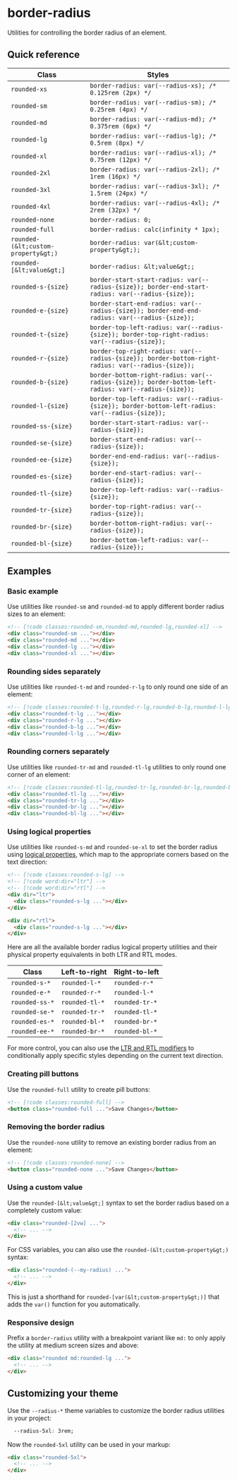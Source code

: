 # border-radius

Utilities for controlling the border radius of an element.

## Quick reference

| Class | Styles |
|---|---|
| `rounded-xs` | `border-radius: var(--radius-xs); /* 0.125rem (2px) */` |
| `rounded-sm` | `border-radius: var(--radius-sm); /* 0.25rem (4px) */` |
| `rounded-md` | `border-radius: var(--radius-md); /* 0.375rem (6px) */` |
| `rounded-lg` | `border-radius: var(--radius-lg); /* 0.5rem (8px) */` |
| `rounded-xl` | `border-radius: var(--radius-xl); /* 0.75rem (12px) */` |
| `rounded-2xl` | `border-radius: var(--radius-2xl); /* 1rem (16px) */` |
| `rounded-3xl` | `border-radius: var(--radius-3xl); /* 1.5rem (24px) */` |
| `rounded-4xl` | `border-radius: var(--radius-4xl); /* 2rem (32px) */` |
| `rounded-none` | `border-radius: 0;` |
| `rounded-full` | `border-radius: calc(infinity * 1px);` |
| `rounded-(&lt;custom-property&gt;)` | `border-radius: var(&lt;custom-property&gt;);` |
| `rounded-[&lt;value&gt;]` | `border-radius: &lt;value&gt;;` |
| `rounded-s-{size}` | `border-start-start-radius: var(--radius-{size}); border-end-start-radius: var(--radius-{size});` |
| `rounded-e-{size}` | `border-start-end-radius: var(--radius-{size}); border-end-end-radius: var(--radius-{size});` |
| `rounded-t-{size}` | `border-top-left-radius: var(--radius-{size}); border-top-right-radius: var(--radius-{size});` |
| `rounded-r-{size}` | `border-top-right-radius: var(--radius-{size}); border-bottom-right-radius: var(--radius-{size});` |
| `rounded-b-{size}` | `border-bottom-right-radius: var(--radius-{size}); border-bottom-left-radius: var(--radius-{size});` |
| `rounded-l-{size}` | `border-top-left-radius: var(--radius-{size}); border-bottom-left-radius: var(--radius-{size});` |
| `rounded-ss-{size}` | `border-start-start-radius: var(--radius-{size});` |
| `rounded-se-{size}` | `border-start-end-radius: var(--radius-{size});` |
| `rounded-ee-{size}` | `border-end-end-radius: var(--radius-{size});` |
| `rounded-es-{size}` | `border-end-start-radius: var(--radius-{size});` |
| `rounded-tl-{size}` | `border-top-left-radius: var(--radius-{size});` |
| `rounded-tr-{size}` | `border-top-right-radius: var(--radius-{size});` |
| `rounded-br-{size}` | `border-bottom-right-radius: var(--radius-{size});` |
| `rounded-bl-{size}` | `border-bottom-left-radius: var(--radius-{size});` |



## Examples

### Basic example

Use utilities like `rounded-sm` and `rounded-md` to apply different border radius sizes to an element:

```html
<!-- [!code classes:rounded-sm,rounded-md,rounded-lg,rounded-xl] -->
<div class="rounded-sm ..."></div>
<div class="rounded-md ..."></div>
<div class="rounded-lg ..."></div>
<div class="rounded-xl ..."></div>
```

### Rounding sides separately

Use utilities like `rounded-t-md` and `rounded-r-lg` to only round one side of an element:

```html
<!-- [!code classes:rounded-t-lg,rounded-r-lg,rounded-b-lg,rounded-l-lg] -->
<div class="rounded-t-lg ..."></div>
<div class="rounded-r-lg ..."></div>
<div class="rounded-b-lg ..."></div>
<div class="rounded-l-lg ..."></div>
```

### Rounding corners separately

Use utilities like `rounded-tr-md` and `rounded-tl-lg` utilities to only round one corner of an element:

```html
<!-- [!code classes:rounded-tl-lg,rounded-tr-lg,rounded-br-lg,rounded-bl-lg] -->
<div class="rounded-tl-lg ..."></div>
<div class="rounded-tr-lg ..."></div>
<div class="rounded-br-lg ..."></div>
<div class="rounded-bl-lg ..."></div>
```

### Using logical properties

Use utilities like `rounded-s-md` and `rounded-se-xl` to set the border radius using [logical properties](https://developer.mozilla.org/en-US/guide/Web/CSS/CSS_Logical_Properties/Basic_concepts), which map to the appropriate corners based on the text direction:

```html
<!-- [!code classes:rounded-s-lg] -->
<!-- [!code word:dir="ltr"] -->
<!-- [!code word:dir="rtl"] -->
<div dir="ltr">
  <div class="rounded-s-lg ..."></div>
</div>

<div dir="rtl">
  <div class="rounded-s-lg ..."></div>
</div>
```

Here are all the available border radius logical property utilities and their physical property equivalents in both LTR and RTL modes.

| Class | Left-to-right | Right-to-left |
|---|---|---|
| `rounded-s-*` | `rounded-l-*` | `rounded-r-*` |
| `rounded-e-*` | `rounded-r-*` | `rounded-l-*` |
| `rounded-ss-*` | `rounded-tl-*` | `rounded-tr-*` |
| `rounded-se-*` | `rounded-tr-*` | `rounded-tl-*` |
| `rounded-es-*` | `rounded-bl-*` | `rounded-br-*` |
| `rounded-ee-*` | `rounded-br-*` | `rounded-bl-*` |

For more control, you can also use the [LTR and RTL modifiers](/guide/hover-focus-and-other-states#rtl-support) to conditionally apply specific styles depending on the current text direction.

### Creating pill buttons

Use the `rounded-full` utility to create pill buttons:

```html
<!-- [!code classes:rounded-full] -->
<button class="rounded-full ...">Save Changes</button>
```

### Removing the border radius

Use the `rounded-none` utility to remove an existing border radius from an element:

```html
<!-- [!code classes:rounded-none] -->
<button class="rounded-none ...">Save Changes</button>
```

### Using a custom value

Use the `rounded-[&lt;value&gt;]` syntax to set the border radius based on a completely custom value:

```html
<div class="rounded-[2vw] ...">
  <!-- ... -->
</div>
```

For CSS variables, you can also use the `rounded-(&lt;custom-property&gt;)` syntax:

```html
<div class="rounded-(--my-radius) ...">
  <!-- ... -->
</div>
```

This is just a shorthand for `rounded-[var(&lt;custom-property&gt;)]` that adds the `var()` function for you automatically.

### Responsive design

Prefix a `border-radius` utility with a breakpoint variant like `md:` to only apply the utility at medium screen sizes and above:

```html
<div class="rounded md:rounded-lg ...">
  <!-- ... -->
</div>
```


## Customizing your theme

Use the `--radius-*` theme variables to customize the border radius utilities in your project:

```css
  --radius-5xl: 3rem;
```

Now the `rounded-5xl` utility can be used in your markup:

```html
<div class="rounded-5xl">
  <!-- ... -->
</div>
```

